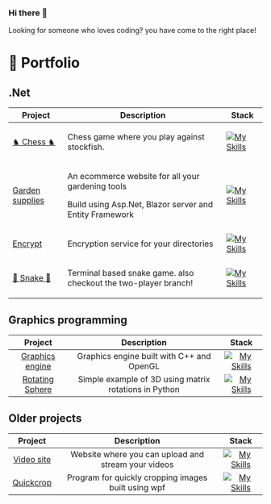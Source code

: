 ### Hi there 👋

Looking for someone who loves coding? you have come to the right place!

<h1>💼 Portfolio </h1>

<h2>.Net </h2>

| Project                                                                              | Description                                                                                                              | Stack                                                                                           |     
|--------------------------------------------------------------------------------------|--------------------------------------------------------------------------------------------------------------------------|-------------------------------------------------------------------------------------------------|
| <a href=https://github.com/felixAmark92/Chess-Game>♞ Chess ♞</a>                     | <p>Chess game where you play against stockfish.                                                   | [![My Skills](https://skillicons.dev/icons?i=dotnet,cs)](https://skillicons.dev)                |
| <a href=https://github.com/felixAmark92/Garden-supplies-Webshop>Garden supplies</a>  | <p>An ecommerce website for all your gardening tools</p>  <p>Build using Asp.Net, Blazor server and Entity Framework</p> | [![My Skills](https://skillicons.dev/icons?i=dotnet,cs,html,css,bootstrap)](https://skillicons.dev) |
| <a href=https://github.com/felixAmark92/Encrypt>Encrypt</a>                          | <p> Encryption service for your directories</p>                                                                          | [![My Skills](https://skillicons.dev/icons?i=dotnet,cs)](https://skillicons.dev)                |
| <a href=https://github.com/felixAmark92/Snake-game>🐍 Snake 🐍</a>                   | <p>Terminal based snake game. also checkout the two-player branch!</p>                                                   | [![My Skills](https://skillicons.dev/icons?i=dotnet,cs)](https://skillicons.dev)                |                                                                    | 

<h2>Graphics programming</h2>

|                                    Project                                    |                        Description                         |                                   Stack                                    |     
|:-----------------------------------------------------------------------------:|:----------------------------------------------------------:|:--------------------------------------------------------------------------:|
|  <a href=https://github.com/felixAmark92/Graphics-engine>Graphics engine</a>  |  Graphics engine built with C++ and OpenGL   | [![My Skills](https://skillicons.dev/icons?i=cpp)](https://skillicons.dev) |
| <a href=https://github.com/felixAmark92/Matrix-rotations/>Rotating Sphere</a> |   Simple example of 3D using matrix rotations in Python    | [![My Skills](https://skillicons.dev/icons?i=py)](https://skillicons.dev)  |


<h2>Older projects</h2>

|                            Project                            |                     Description                     |                                                Stack                                                |     
|:-------------------------------------------------------------:|:---------------------------------------------------:|:---------------------------------------------------------------------------------------------------:|
| <a href=https://github.com/felixAmark92/WebApi>Video site</a> | Website where you can upload and stream your videos | [![My Skills](https://skillicons.dev/icons?i=react,ts,bootstrap,dotnet,cs)](https://skillicons.dev) |
| <a href=https://github.com/felixAmark92/quickcrop>Quickcrop</a>  | Program for quickly cropping images built using wpf |          [![My Skills](https://skillicons.dev/icons?i=dotnet,cs)](https://skillicons.dev)           |

<!--
**felixAmark92/felixAmark92** is a ✨ _special_ ✨ repository because its `README.md` (this file) appears on your GitHub profile.

Here are some ideas to get you started:

- 🔭 I’m currently working on ...
- 🌱 I’m currently learning ...
- 👯 I’m looking to collaborate on ...
- 🤔 I’m looking for help with ...
- 💬 Ask me about ...
- 📫 How to reach me: ...
- 😄 Pronouns: ...
- ⚡ Fun fact: ...
-->
